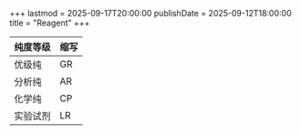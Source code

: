 +++
lastmod = 2025-09-17T20:00:00
publishDate = 2025-09-12T18:00:00
title = "Reagent"
+++

| 纯度等级 | 缩写 |
| -------- | ---- |
| 优级纯   | GR   |
| 分析纯   | AR   |
| 化学纯   | CP   |
| 实验试剂 | LR   |